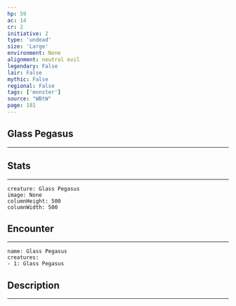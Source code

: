 ```yaml
---
hp: 59
ac: 14
cr: 2
initiative: 2
type: 'undead'    
size: 'Large'
environment: None
alignment: neutral evil
legendary: False
lair: False
mythic: False
regional: False
tags: ['monster']
source: "WBtW"
page: 181
---
```


## Glass Pegasus
---



## Stats
---

```statblock
creature: Glass Pegasus
image: None
columnHeight: 500
columnWidth: 500
```

## Encounter
---

```encounter-table
name: Glass Pegasus
creatures:
- 1: Glass Pegasus
```

## Description
---




